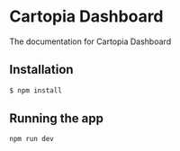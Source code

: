 # Cartopia Dashboard

The documentation for Cartopia Dashboard

## Installation

```bash
$ npm install
```

## Running the app

```bash
npm run dev
```
